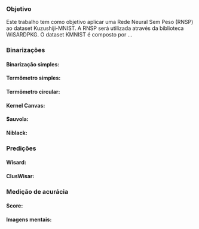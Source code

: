 ### Objetivo
Este trabalho tem como objetivo aplicar uma Rede Neural Sem Peso (RNSP) ao dataset Kuzushiji-MNIST. A RNSP será utilizada através da biblioteca WiSARDPKG. O dataset KMNIST é composto por ...

### Binarizações
#### Binarização simples:
#### Termômetro simples:
#### Termômetro circular:
#### Kernel Canvas:
#### Sauvola:
#### Niblack:

### Predições
#### Wisard:
#### ClusWisar:

### Medição de acurácia
#### Score:
#### Imagens mentais:


